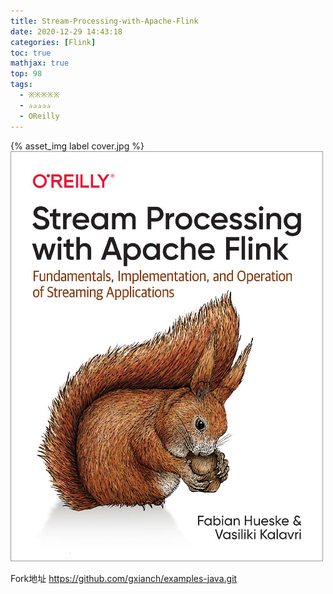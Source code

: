 ```yaml
---
title: Stream-Processing-with-Apache-Flink
date: 2020-12-29 14:43:18
categories: [Flink]
toc: true
mathjax: true
top: 98
tags:
  - ※※※※※
  - ✰✰✰✰✰
  - OReilly
---
```


{% asset_img label cover.jpg %}
![](Stream-Processing-with-Apache-Flink/cover.jpg)

<!-- more -->

Fork地址 https://github.com/gxianch/examples-java.git